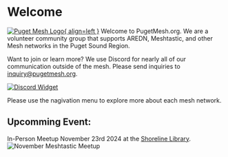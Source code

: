 # Welcome

[![Puget Mesh Logo](/static/PugetMeshLogo_200.png){ align=left }](/static/PugetMeshLogo.svg)
Welcome to PugetMesh.org. We are a volunteer community group that supports AREDN, Meshtastic, and other Mesh networks in the Puget Sound Region.

Want to join or learn more? We use Discord for nearly all of our communication outside of the mesh. Please send inquiries to inquiry@pugetmesh.org. 

[![Discord Widget](https://discord.com/api/guilds/1291139029814739084/widget.png?style=banner2)](https://discord.gg/ANvUg3AyZt)

Please use the nagivation menu to explore more about each mesh network. 


## Upcomming Event:
In-Person Meetup November 23rd 2024 at the [Shoreline Library](https://maps.app.goo.gl/B4RmdBR16wtdEE3Q7). 
![November Meshtastic Meetup](/media/23Nov2024_Meshtastic_Meetup.png)